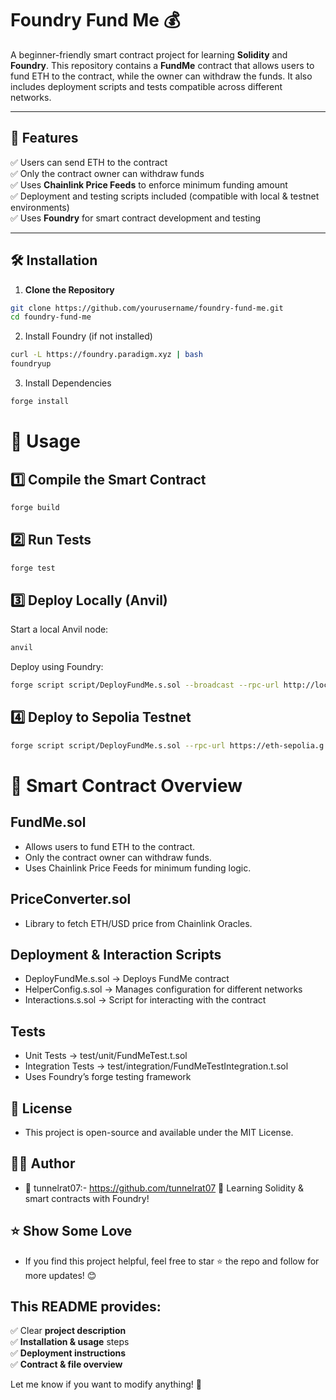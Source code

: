 # Foundry Fund Me 💰  

A beginner-friendly smart contract project for learning **Solidity** and **Foundry**. This repository contains a **FundMe** contract that allows users to fund ETH to the contract, while the owner can withdraw the funds. It also includes deployment scripts and tests compatible across different networks.  

---

## 🚀 Features  
✅ Users can send ETH to the contract  
✅ Only the contract owner can withdraw funds  
✅ Uses **Chainlink Price Feeds** to enforce minimum funding amount  
✅ Deployment and testing scripts included (compatible with local & testnet environments)  
✅ Uses **Foundry** for smart contract development and testing  

---

## 🛠 Installation  

1. **Clone the Repository**  
```sh
git clone https://github.com/yourusername/foundry-fund-me.git
cd foundry-fund-me
```
2. Install Foundry (if not installed)
```sh
curl -L https://foundry.paradigm.xyz | bash
foundryup
```
3. Install Dependencies
```sh
forge install
```
# 🔧 Usage
## 1️⃣ Compile the Smart Contract
```sh
forge build
```
## 2️⃣ Run Tests
```sh
forge test
```
## 3️⃣ Deploy Locally (Anvil)
Start a local Anvil node:
```sh
anvil  
```
Deploy using Foundry:
```sh
forge script script/DeployFundMe.s.sol --broadcast --rpc-url http://localhost:8545
```
## 4️⃣ Deploy to Sepolia Testnet
```sh
forge script script/DeployFundMe.s.sol --rpc-url https://eth-sepolia.g.alchemy.com/v2/YOUR_ALCHEMY_KEY --private-key YOUR_PRIVATE_KEY --broadcast --verify --etherscan-api-key        YOUR_ETHERSCAN_KEY
```

# 📜 Smart Contract Overview

## FundMe.sol
- Allows users to fund ETH to the contract.
- Only the contract owner can withdraw funds.
- Uses Chainlink Price Feeds for minimum funding logic.

## PriceConverter.sol
- Library to fetch ETH/USD price from Chainlink Oracles.

## Deployment & Interaction Scripts
- DeployFundMe.s.sol → Deploys FundMe contract
- HelperConfig.s.sol → Manages configuration for different networks
- Interactions.s.sol → Script for interacting with the contract

## Tests
- Unit Tests → test/unit/FundMeTest.t.sol
- Integration Tests → test/integration/FundMeTestIntegration.t.sol
- Uses Foundry’s forge testing framework

## 📜 License
- This project is open-source and available under the MIT License.

## 👨‍💻 Author
- 🐀 tunnelrat07:- https://github.com/tunnelrat07
🚀 Learning Solidity & smart contracts with Foundry!

## ⭐️ Show Some Love
- If you find this project helpful, feel free to star ⭐ the repo and follow for more updates! 😊

## This README provides:  
✅ Clear **project description**  
✅ **Installation & usage** steps  
✅ **Deployment instructions**  
✅ **Contract & file overview**  

Let me know if you want to modify anything! 🚀

